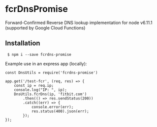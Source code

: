 # fcrDnsPromise
Forward-Confirmed Reverse DNS lookup implementation for node v6.11.1 (supported by Google Cloud Functions)

## Installation

```
 $ npm i --save fcrdns-promise
```

Example use in an express app (locally):

```
const DnsUtils = require('fcrdns-promise')

app.get('/test-fcr', (req, res) => {
    const ip = req.ip;
    console.log("IP: ", ip);
    DnsUtils.fcrDns(ip, 'fitbit.com')
        .then(() => res.sendStatus(200))
        .catch((err) => {
            console.error(err);
            res.status(400).json(err);
        });
});
```